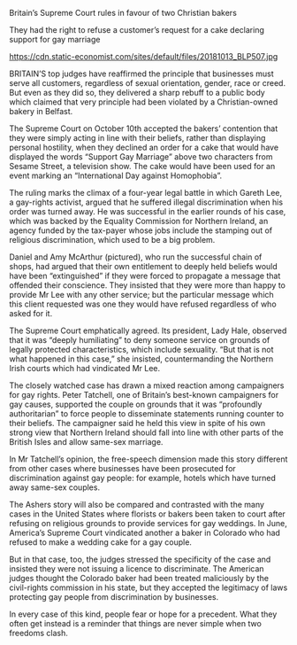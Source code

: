 Britain’s Supreme Court rules in favour of two Christian bakers

They had the right to refuse a customer’s request for a cake declaring support for gay marriage

https://cdn.static-economist.com/sites/default/files/20181013_BLP507.jpg

BRITAIN’S top judges have reaffirmed the principle that businesses must serve all customers, regardless of sexual orientation, gender, race or creed. But even as they did so, they delivered a sharp rebuff to a public body which claimed that very principle had been violated by a Christian-owned bakery in Belfast.  

The Supreme Court on October 10th accepted the bakers’ contention that they were simply acting in line with their beliefs, rather than displaying personal hostility, when they declined an order for a cake that would have displayed the words “Support Gay Marriage” above two characters from Sesame Street, a television show. The cake would have been used for an event marking an “International Day against Homophobia”.      

The ruling marks the climax of a four-year legal battle in which Gareth Lee, a gay-rights activist, argued that he suffered illegal discrimination when his order was turned away. He was successful in the earlier rounds of his case, which was backed by the Equality Commission for Northern Ireland, an agency funded by the tax-payer whose jobs include the stamping out of religious discrimination, which used to be a big problem.    

Daniel and Amy McArthur (pictured), who run the successful chain of shops, had argued that their own entitlement to deeply held beliefs would have been “extinguished” if they were forced to propagate a message that offended their conscience. They insisted that they were more than happy to provide Mr Lee with any other service; but the particular message which this client requested was one they would have refused regardless of who asked for it.

The Supreme Court emphatically agreed. Its president, Lady Hale, observed that it was “deeply humiliating” to deny someone service on grounds of legally protected characteristics, which include sexuality. “But that is not what happened in this case,” she insisted, countermanding the Northern Irish courts which had vindicated Mr Lee. 

The closely watched case has drawn a mixed reaction among campaigners for gay rights. Peter Tatchell, one of Britain’s best-known campaigners for gay causes, supported the couple on grounds that it was “profoundly authoritarian” to force people to disseminate statements running counter to their beliefs. The campaigner said he held this view in spite of his own strong view that Northern Ireland should fall into line with other parts of the British Isles and allow same-sex marriage.  

In Mr Tatchell’s opinion, the free-speech dimension made this story different from other cases where businesses have been prosecuted for discrimination against gay people: for example, hotels which have turned away same-sex couples.  

The Ashers story will also be compared and contrasted with the many cases in the United States where florists or bakers been taken to court after refusing on religious grounds to provide services for gay weddings. In June, America’s Supreme Court vindicated another a baker in Colorado who had refused to make a wedding cake for a gay couple. 

But in that case, too, the judges stressed the specificity of the case and insisted they were not issuing a licence to discriminate. The American judges thought the Colorado baker had been treated maliciously by the civil-rights commission in his state, but they accepted the legitimacy of laws protecting gay people from discrimination by businesses. 

In every case of this kind, people fear or hope for a precedent. What they often get instead is a reminder that things are never simple when two freedoms clash.